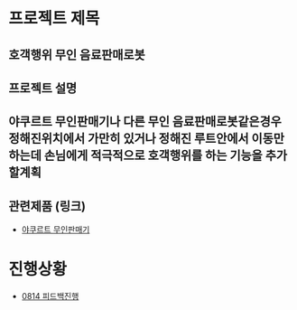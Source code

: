 프로젝트 제목
=============
호객행위 무인 음료판매로봇
-------------
프로젝트 설명
-------------
야쿠르트 무인판매기나 다른 무인 음료판매로봇같은경우 정해진위치에서 가만히 있거나 정해진 루트안에서 이동만 하는데 손님에게 적극적으로 호객행위를 하는 기능을 추가할계획
-------------
## 관련제품 (링크)
- [야쿠르트 무인판매기](https://www.youtube.com/watch?v=1PDjIo9LsTE)

# 진행상황
- [0814 피드백진행](/feedback/0814.md)
